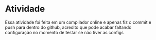 # Atividade

Essa atividade foi feita em um compilador online e apenas fiz o commit e push para dentro do github, acredito que pode acabar faltando configuração no momento de testar se não tiver as configs
